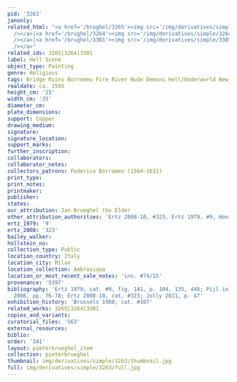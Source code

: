 ```yaml
---
pid: '3263'
janonly: 
related_html: "<a href='/brughel/3265'><img src='/img/derivatives/simple/3265/thumbnail.jpg'
  /></a>|<a href='/brughel/3264'><img src='/img/derivatives/simple/3264/thumbnail.jpg'
  /></a>|<a href='/brughel/3301'><img src='/img/derivatives/simple/3301/thumbnail.jpg'
  /></a>"
related_ids: 3265|3264|3301
label: Hell Scene
object_type: Painting
genre: Religious
tags: Bridge Ruins Borromeo Fire River Nude Demons Hell/Underworld New_Testament
realdate: ca. 1595
height_cm: '25'
width_cm: '35'
diameter_cm: 
plate_dimensions: 
support: Copper
drawing_medium: 
signature: 
signature_location: 
support_marks: 
further_inscription: 
collaborators: 
collaborator_notes: 
collectors_patrons: Federico Borromeo (1564-1631)
print_type: 
print_notes: 
printmaker: 
publisher: 
states: 
our_attribution: Jan Brueghel the Elder
other_attribution_authorities: 'Ertz 2008-10, #323, Ertz 1979, #9, Honig database'
ertz_1979: '9'
ertz_2008: '323'
bailey_walker: 
hollstein_no: 
collection_type: Public
location_country: Italy
location_city: Milan
location_collection: Ambrosiana
location_or_most_recent_sale_notes: 'inv. #74/15'
provenance: '5397'
bibliography: 'Ertz 1979, cat. #9, fig. 141, p. 104, 135, 448; Pijl in Ambrosiana
  2006, pp. 76-78; Ertz 2008-10, cat. #323; Jolly 2011, p. 47'
exhibition_history: 'Brussels 1980, cat. #107'
related_works: 3265|3264|3301
copies_and_variants: 
curatorial_files: '563'
external_resources: 
biblio: 
order: '341'
layout: pieterbrueghel_item
collection: pieterbrueghel
thumbnail: img/derivatives/simple/3263/thumbnail.jpg
full: img/derivatives/simple/3263/full.jpg
---
```

